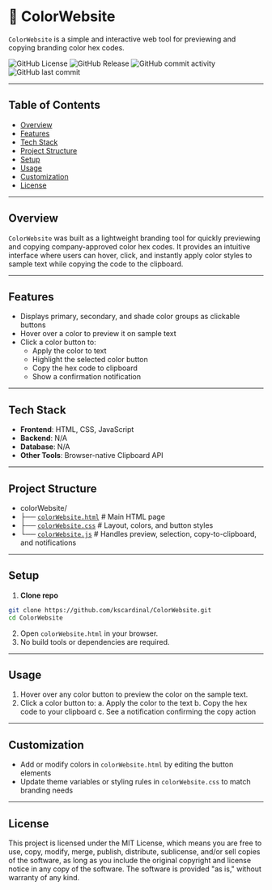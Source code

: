 # 🎨 ColorWebsite
`ColorWebsite` is a simple and interactive web tool for previewing and copying branding color hex codes.


![GitHub License](https://img.shields.io/github/license/kscardinal/ColorWebsite)
![GitHub Release](https://img.shields.io/github/v/release/kscardinal/ColorWebsite)
![GitHub commit activity](https://img.shields.io/github/commit-activity/t/kscardinal/ColorWebsite)
![GitHub last commit](https://img.shields.io/github/last-commit/kscardinal/ColorWebsite)

---

## Table of Contents  
- [Overview](#Overview)
- [Features](#features)
- [Tech Stack](#Tech-Stack)
- [Project Structure](#project-structure)
- [Setup](#setup)
- [Usage](#usage)
- [Customization](#Customization)
- [License](#License)

---

## Overview  

`ColorWebsite` was built as a lightweight branding tool for quickly previewing and copying company-approved color hex codes. It provides an intuitive interface where users can hover, click, and instantly apply color styles to sample text while copying the code to the clipboard.

---

## Features  

- Displays primary, secondary, and shade color groups as clickable buttons
- Hover over a color to preview it on sample text
- Click a color button to:
  - Apply the color to text
  - Highlight the selected color button
  - Copy the hex code to clipboard
  - Show a confirmation notification

---

## Tech Stack  

- **Frontend**: HTML, CSS, JavaScript 
- **Backend**: N/A
- **Database**: N/A
- **Other Tools**: Browser-native Clipboard API  

---

## Project Structure  

- colorWebsite/
- ├── [`colorWebsite.html`](colorWebsite.html)                       # Main HTML page
- ├── [`colorWebsite.css`](colorWebsite.css)                       # Layout, colors, and button styles
- └── [`colorWebsite.js`](colorWebsite.js)                       # Handles preview, selection, copy-to-clipboard, and notifications


---

## Setup

1. **Clone repo**
```bash
git clone https://github.com/kscardinal/ColorWebsite.git
cd ColorWebsite
```
2. Open `colorWebsite.html` in your browser.
3. No build tools or dependencies are required.

---

## Usage

1. Hover over any color button to preview the color on the sample text.
2. Click a color button to:
  a. Apply the color to the text
  b. Copy the hex code to your clipboard
  c. See a notification confirming the copy action

---

## Customization

- Add or modify colors in `colorWebsite.html` by editing the button elements
- Update theme variables or styling rules in `colorWebsite.css` to match branding needs

---

## License

This project is licensed under the MIT License, which means you are free to use, copy, modify, merge, publish, distribute, sublicense, and/or sell copies of the software, as long as you include the original copyright and license notice in any copy of the software. The software is provided "as is," without warranty of any kind.

